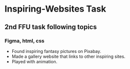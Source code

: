 # Inspiring-Websites Task

## 2nd FFU task following topics

### Figma, html, css

* Found inspiring fantasy pictures on Pixabay.
* Made a gallery website that links to other inspiring sites.
* Played with animation. 
